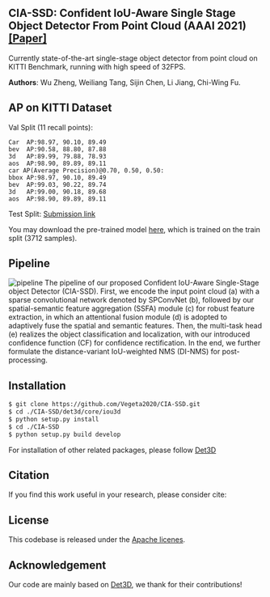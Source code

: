 ## CIA-SSD: Confident IoU-Aware Single Stage Object Detector From Point Cloud (AAAI 2021) [[Paper]](https://github.com/poodarchu/det3d) 

Currently state-of-the-art single-stage object detector from point cloud on KITTI Benchmark, running with high speed of 32FPS.

**Authors**: Wu Zheng, Weiliang Tang, Sijin Chen, Li Jiang, Chi-Wing Fu.

## AP on KITTI Dataset

Val Split (11 recall points):
```
Car  AP:98.97, 90.10, 89.49
bev  AP:90.58, 88.80, 87.88
3d   AP:89.99, 79.88, 78.93
aos  AP:98.90, 89.89, 89.11
car AP(Average Precision)@0.70, 0.50, 0.50:
bbox AP:98.97, 90.10, 89.49
bev  AP:99.03, 90.22, 89.74
3d   AP:99.00, 90.18, 89.68
aos  AP:98.90, 89.89, 89.11
```

Test Split: [Submission link](http://www.cvlibs.net/datasets/kitti/eval_object_detail.php?&result=b4e17f75f5baa917c4f250e832aace71682c3a84)

You may download the pre-trained model [here](https://drive.google.com/file/d/1ZpGcmkpNj9RVeQylM_xqMZ_b4RGoKQFJ/view?usp=sharing), which is trained on the train split (3712 samples).

## Pipeline

![pipeline](https://github.com/Vegeta2020/CIA-SSD/blob/master/pictures/pipeline.png)
The pipeline of our proposed Confident IoU-Aware Single-Stage object Detector (CIA-SSD). First, we encode the input point cloud (a) with a sparse convolutional network denoted by SPConvNet (b), followed by our spatial-semantic feature aggregation (SSFA) module (c) for robust feature extraction, in which an attentional fusion module (d) is adopted to adaptively fuse the spatial and semantic features. Then, the multi-task head (e) realizes the object classification and localization, with our introduced confidence function (CF) for confidence rectification. In the end, we further formulate the distance-variant IoU-weighted NMS (DI-NMS) for post-processing.

## Installation

```bash
$ git clone https://github.com/Vegeta2020/CIA-SSD.git
$ cd ./CIA-SSD/det3d/core/iou3d
$ python setup.py install
$ cd ./CIA-SSD
$ python setup.py build develop
```
For installation of other related packages, please follow [Det3D](https://github.com/poodarchu/Det3D/blob/master/INSTALLATION.md)

## Citation
If you find this work useful in your research, please consider cite:

## License
This codebase is released under the [Apache licenes](LICENES).

## Acknowledgement
Our code are mainly based on [Det3D](https://github.com/poodarchu/det3d), we thank for their contributions!